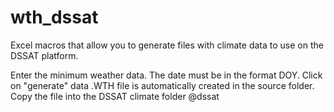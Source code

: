# wth_dssat
Excel macros that allow you to generate files with climate data to use on the DSSAT platform.
 
Enter the minimum weather data. The date must be in the format DOY.
Click on "generate" data
.WTH file is automatically created in the source folder.
Copy the file into the DSSAT climate folder @dssat

